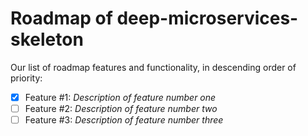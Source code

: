 Roadmap of deep-microservices-skeleton
======================================

Our list of roadmap features and functionality, in descending order of priority:

- [x] Feature #1: *Description of feature number one*
- [ ] Feature #2: *Description of feature number two*
- [ ] Feature #3: *Description of feature number three*
